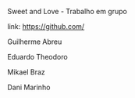 Sweet and Love - Trabalho em grupo

link: https://github.com/

Guilherme Abreu

Eduardo Theodoro

Mikael Braz

Dani Marinho